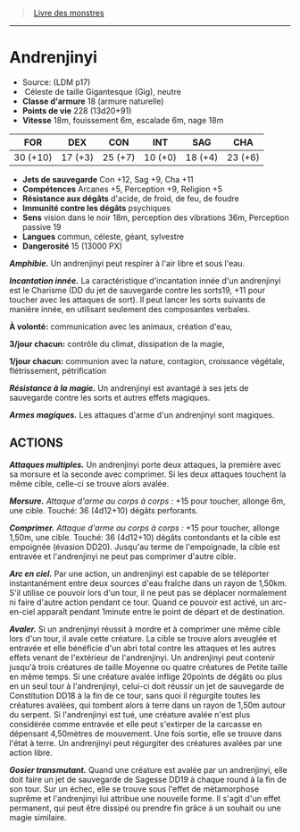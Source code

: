 ﻿> [Livre des monstres](tome_of_beasts.md)

---

# Andrenjinyi

- Source: (LDM p17)
-  Céleste de taille Gigantesque (Gig), neutre
- **Classe d'armure** 18 (armure naturelle)
- **Points de vie** 228 (13d20+91)
- **Vitesse** 18m, fouissement 6m, escalade 6m, nage 18m

|FOR|DEX|CON|INT|SAG|CHA|
|---|---|---|---|---|---|
|30 (+10)|17 (+3)|25 (+7)|10 (+0)|18 (+4)|23 (+6)|

- **Jets de sauvegarde** Con +12, Sag +9, Cha +11
- **Compétences** Arcanes +5, Perception +9, Religion +5
- **Résistance aux dégâts** d'acide, de froid, de feu, de foudre
- **Immunité contre les dégâts** psychiques
- **Sens** vision dans le noir 18m, perception des vibrations 36m, Perception passive 19
- **Langues** commun, céleste, géant, sylvestre
- **Dangerosité** 15 (13000 PX)

**_Amphibie._** Un andrenjinyi peut respirer à l'air libre et sous l'eau.

**_Incantation innée._** La caractéristique d'incantation innée d'un andrenjinyi est le Charisme (DD du jet de sauvegarde contre les sorts19, +11 pour toucher avec les attaques de sort). Il peut lancer les sorts suivants de manière innée, en utilisant seulement des composantes verbales.

**À volonté:** communication avec les animaux, création d'eau,

**3/jour chacun:** contrôle du climat, dissipation de la magie,

**1/jour chacun:** communion avec la nature, contagion, croissance végétale, flétrissement, pétrification

**_Résistance à la magie._** Un andrenjinyi est avantagé à ses jets de sauvegarde contre les sorts et autres effets magiques.

**_Armes magiques._** Les attaques d'arme d'un andrenjinyi sont magiques.

## ACTIONS

**_Attaques multiples._** Un andrenjinyi porte deux attaques, la première avec sa morsure et la seconde avec comprimer. Si les deux attaques touchent la même cible, celle-ci se trouve alors avalée.

**_Morsure._** _Attaque d'arme au corps à corps :_ +15 pour toucher, allonge 6m, une cible. Touché: 36 (4d12+10) dégâts perforants.

**_Comprimer._** _Attaque d'arme au corps à corps :_ +15 pour toucher, allonge 1,50m, une cible. Touché: 36 (4d12+10) dégâts contondants et la cible est empoignée (évasion DD20). Jusqu'au terme de l'empoignade, la cible est entravée et l'andrenjinyi ne peut pas comprimer d'autre cible.

**_Arc en ciel._** Par une action, un andrenjinyi est capable de se téléporter instantanément entre deux sources d'eau fraîche dans un rayon de 1,50km. S'il utilise ce pouvoir lors d'un tour, il ne peut pas se déplacer normalement ni faire d'autre action pendant ce tour. Quand ce pouvoir est activé, un arc-en-ciel apparaît pendant 1minute entre le point de départ et de destination.

**_Avaler._** Si un andrenjinyi réussit à mordre et à comprimer une même cible lors d'un tour, il avale cette créature. La cible se trouve alors aveuglée et entravée et elle bénéficie d'un abri total contre les attaques et les autres effets venant de l'extérieur de l'andrenjinyi. Un andrenjinyi peut contenir jusqu'à trois créatures de taille Moyenne ou quatre créatures de Petite taille en même temps. Si une créature avalée inflige 20points de dégâts ou plus en un seul tour à l'andrenjinyi, celui-ci doit réussir un jet de sauvegarde de Constitution DD18 à la fin de ce tour, sans quoi il régurgite toutes les créatures avalées, qui tombent alors à terre dans un rayon de 1,50m autour du serpent. Si l'andrenjinyi est tué, une créature avalée n'est plus considérée comme entravée et elle peut s'extirper de la carcasse en dépensant 4,50mètres de mouvement. Une fois sortie, elle se trouve dans l'état à terre. Un andrenjinyi peut régurgiter des créatures avalées par une action libre.

**_Gosier transmutant._** Quand une créature est avalée par un andrenjinyi, elle doit faire un jet de sauvegarde de Sagesse DD19 à chaque round à la fin de son tour. Sur un échec, elle se trouve sous l'effet de métamorphose suprême et l'andrenjinyi lui attribue une nouvelle forme. Il s'agit d'un effet permanent, qui peut être dissipé ou prendre fin grâce à un souhait ou une magie similaire.

